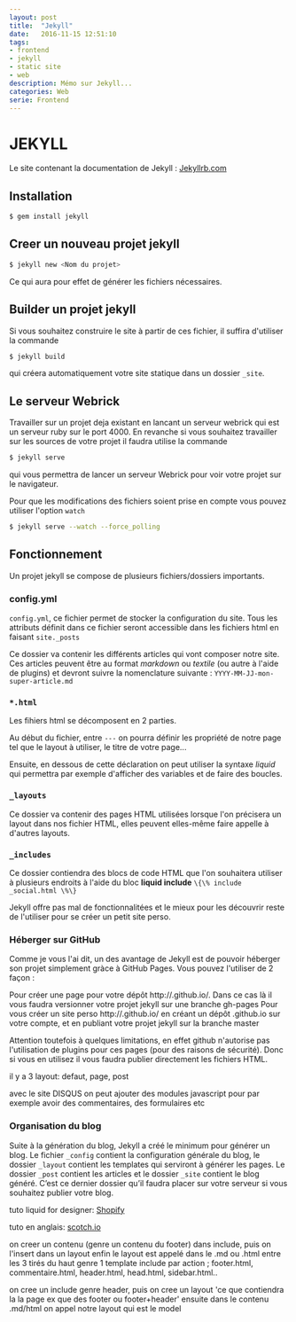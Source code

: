 ```yaml
---
layout: post
title:  "Jekyll"
date:   2016-11-15 12:51:10
tags:
- frontend
- jekyll
- static site
- web
description: Mémo sur Jekyll...
categories: Web
serie: Frontend
---
```


# JEKYLL

Le site contenant la documentation de Jekyll : [Jekyllrb.com](http://jekyllrb.com/docs/)

## Installation

```bash
$ gem install jekyll
```

## Creer un nouveau projet jekyll

```bash
$ jekyll new <Nom du projet>
```

Ce qui aura pour effet de générer les fichiers nécessaires. 

## Builder un projet jekyll

Si vous souhaitez construire le site à partir de ces fichier, il suffira 
d'utiliser la commande

```bash
$ jekyll build
```

qui créera automatiquement votre site statique dans un dossier `_site`.

## Le serveur Webrick

Travailler sur un projet deja existant en lancant un serveur webrick qui est un serveur ruby sur le port 4000.
En revanche si vous souhaitez travailler sur les sources de votre projet il faudra utilise la commande

```bash
$ jekyll serve
```

qui vous permettra de lancer un serveur Webrick pour voir votre projet sur le navigateur.

Pour que les modifications des fichiers soient prise en compte vous pouvez utiliser l'option `watch`

```bash
$ jekyll serve --watch --force_polling
```

## Fonctionnement

Un projet jekyll se compose de plusieurs fichiers/dossiers importants.

### config.yml

`config.yml`, ce fichier permet de stocker la configuration du site. Tous les attributs définit dans ce fichier seront accessible 
dans les fichiers html en faisant `site._posts`

Ce dossier va contenir les différents articles qui vont composer notre site. Ces articles peuvent être au format 
*markdown* ou *textile* (ou autre à l'aide de plugins) et devront suivre la nomenclature suivante : 
`YYYY-MM-JJ-mon-super-article.md`

### `*.html`

Les fihiers html se décomposent en 2 parties.

Au début du fichier, entre `---` on pourra définir les propriété de notre page tel que le layout à utiliser, le 
titre de votre page...

Ensuite, en dessous de cette déclaration on peut utiliser la syntaxe *liquid* qui permettra par exemple d'afficher 
des variables et de faire des boucles.

### `_layouts`

Ce dossier va contenir des pages HTML utilisées lorsque l'on précisera un layout dans nos fichier HTML, elles 
peuvent elles-même faire appelle à d'autres layouts.

### `_includes`

Ce dossier contiendra des blocs de code HTML que l'on souhaitera utiliser à plusieurs endroits à l'aide du bloc 
**liquid include** `\{\% include _social.html \%\}`

Jekyll offre pas mal de fonctionnalitées et le mieux pour les découvrir reste de l'utiliser pour se créer un petit site perso.

### Héberger sur GitHub

Comme je vous l'ai dit, un des avantage de Jekyll est de pouvoir héberger son projet simplement gràce à GitHub 
Pages. Vous pouvez l'utiliser de 2 façon :

Pour créer une page pour votre dépôt http://.github.io/. Dans ce cas là il vous faudra versionner votre projet 
jekyll sur une branche gh-pages
Pour vous créer un site perso http://.github.io/ en créant un dépôt .github.io sur votre compte, et en publiant 
votre projet jekyll sur la branche master

Attention toutefois à quelques limitations, en effet github n'autorise pas l'utilisation de plugins pour ces pages 
(pour des raisons de sécurité). Donc si vous en utilisez il vous faudra publier directement les fichiers HTML.



il y a 3 layout: defaut, page, post

avec le site DISQUS on peut ajouter des modules javascript pour par exemple avoir des commentaires, des formulaires etc


### Organisation du blog

Suite à la génération du blog, Jekyll a créé le minimum pour générer un blog. Le fichier `_config` contient la configuration 
générale du blog, le dossier `_layout` contient les templates qui serviront à générer les pages. Le dossier `_post` contient 
les articles et le dossier `_site` contient le blog généré. C’est ce dernier dossier qu’il faudra placer sur votre serveur 
si vous souhaitez publier votre blog.

tuto liquid for designer:
[Shopify](https://github.com/Shopify/liquid/wiki/Liquid-for-Designers)

tuto en anglais:
[scotch.io](https://scotch.io/tutorials/getting-started-with-jekyll-plus-a-free-bootstrap-3-starter-theme)

on creer un contenu (genre un contenu du footer) dans include, puis on l'insert dans un layout enfin le layout est appelé 
dans le .md ou .html entre les 3 tirés du haut
genre 1 template include par action ; footer.html, commentaire.html, header.html, head.html, sidebar.html..

on cree un include genre header, puis on cree un layout 'ce que contiendra la la page ex que des footer ou footer+header' 
ensuite dans le contenu .md/html on appel notre layout qui est le model
